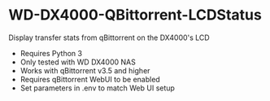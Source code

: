 # WD-DX4000-QBittorrent-LCDStatus
Display transfer stats from qBittorrent on the DX4000's LCD

- Requires Python 3
- Only tested with WD DX4000 NAS
- Works with qBittorrent v3.5 and higher
- Requires qBittorrent WebUI to be enabled
- Set parameters in .env to match Web UI setup

